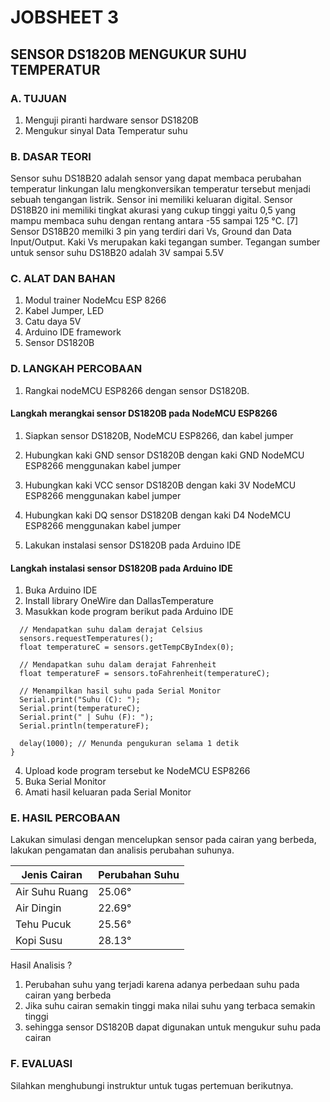 # JOBSHEET 3
## SENSOR DS1820B MENGUKUR SUHU TEMPERATUR

### A. TUJUAN
1. Menguji piranti hardware sensor DS1820B
2. Mengukur sinyal Data Temperatur suhu

### B. DASAR TEORI

Sensor suhu DS18B20 adalah sensor yang dapat membaca perubahan temperatur linkungan lalu
mengkonversikan temperatur tersebut menjadi sebuah tengangan listrik. Sensor ini memiliki
keluaran digital. Sensor DS18B20 ini memiliki tingkat akurasi yang cukup tinggi yaitu 0,5 yang
mampu membaca suhu dengan rentang antara -55 sampai 125 ℃. [7] Sensor DS18B20 memilki 3
pin yang terdiri dari Vs, Ground dan Data Input/Output. Kaki Vs merupakan kaki tegangan
sumber. Tegangan sumber untuk sensor suhu DS18B20 adalah 3V sampai 5.5V

### C. ALAT DAN BAHAN

1. Modul trainer NodeMcu ESP 8266
2. Kabel Jumper, LED
3. Catu daya 5V
4. Arduino IDE framework
5. Sensor DS1820B

### D. LANGKAH PERCOBAAN
1. Rangkai nodeMCU ESP8266 dengan sensor DS1820B.
#### Langkah merangkai sensor DS1820B pada NodeMCU ESP8266
1. Siapkan sensor DS1820B, NodeMCU ESP8266, dan kabel jumper
2. Hubungkan kaki GND sensor DS1820B dengan kaki GND NodeMCU ESP8266 menggunakan kabel jumper
3. Hubungkan kaki VCC sensor DS1820B dengan kaki 3V NodeMCU ESP8266 menggunakan kabel jumper
4. Hubungkan kaki DQ sensor DS1820B dengan kaki D4 NodeMCU ESP8266 menggunakan kabel jumper


2. Lakukan instalasi sensor DS1820B pada Arduino IDE
#### Langkah instalasi sensor DS1820B pada Arduino IDE
1. Buka Arduino IDE
2. Install library OneWire dan DallasTemperature
3. Masukkan kode program berikut pada Arduino IDE
```void loop() {
  // Mendapatkan suhu dalam derajat Celsius
  sensors.requestTemperatures();
  float temperatureC = sensors.getTempCByIndex(0);

  // Mendapatkan suhu dalam derajat Fahrenheit
  float temperatureF = sensors.toFahrenheit(temperatureC);

  // Menampilkan hasil suhu pada Serial Monitor
  Serial.print("Suhu (C): ");
  Serial.print(temperatureC);
  Serial.print(" | Suhu (F): ");
  Serial.println(temperatureF);

  delay(1000); // Menunda pengukuran selama 1 detik
}
```
4. Upload kode program tersebut ke NodeMCU ESP8266
5. Buka Serial Monitor
6. Amati hasil keluaran pada Serial Monitor

### E. HASIL PERCOBAAN

Lakukan simulasi dengan mencelupkan sensor pada cairan yang berbeda, lakukan pengamatan dan analisis perubahan suhunya.

| Jenis Cairan          | Perubahan Suhu        |
|-----------------------|-----------------------|
| Air Suhu Ruang        | 25.06°                |
| Air Dingin            | 22.69°                |
| Tehu Pucuk            | 25.56°                |
| Kopi Susu             | 28.13°                |

Hasil Analisis ?
1. Perubahan suhu yang terjadi karena adanya perbedaan suhu pada cairan yang berbeda
2. Jika suhu cairan semakin tinggi maka nilai suhu yang terbaca semakin tinggi
3. sehingga sensor DS1820B dapat digunakan untuk mengukur suhu pada cairan

### F. EVALUASI

Silahkan menghubungi instruktur untuk tugas pertemuan berikutnya.
